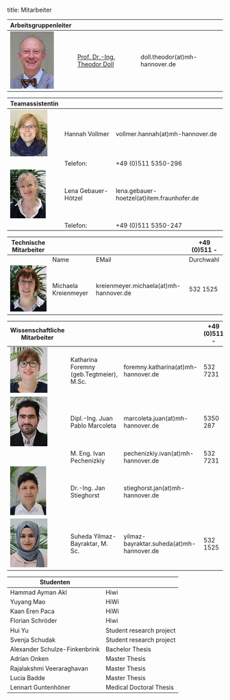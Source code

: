 title: Mitarbeiter


|Arbeitsgruppenleiter|                |     |
|--------------|---------------|----|
|![Image Theo Doll](Doll2.png)|[Prof. Dr.-Ing. Theodor Doll](01_pagedoll.html)|	doll.theodor(at)mh-hannover.de|   



|Teamassistentin|                     |      |
|--------------|---------------------|------|
|![Hannah.JPG](Hannah.JPG) | Hannah Vollmer	| vollmer.hannah(at)mh-hannover.de|
|    |   Telefon:|  +49 (0)511 5350-296|
|![Lena.JPG](Lena.JPG) | Lena Gebauer-Hötzel |lena.gebauer-hoetzel(at)item.fraunhofer.de      
|| Telefon:| +49 (0)511 5350-247|

|Technische Mitarbeiter|                     |      | +49 (0)511 -|
|--------------|---------------------|------|---|
|              |Name   |EMail|Durchwahl|
|![Image Michaela Kreienmeyer](Michaela2.png) | Michaela Kreienmeyer	|	kreienmeyer.michaela(at)mh-hannover.de     |532 1525|


|Wissenschaftliche Mitarbeiter|             |    |+49 (0)511 -|
|---------|------|------|---|
|![Image Katharina Foremny](Katharina3.png)  | Katharina Foremny (geb.Tegtmeier), M.Sc. 	|	foremny.katharina(at)mh-hannover.de       |532 7231|
|  ![Image Juan Pablo Marcoleta](Juan2.png)  |Dipl.-Ing. Juan Pablo Marcoleta | marcoleta.juan(at)mh-hannover.de|5350 287|
|                                            |M. Eng. Ivan Pechenizkiy        | pechenizkiy.ivan(at)mh-hannover.de|532 7231
|![Image Jan Stieghorst ](Jan.png.jpg) |  Dr.-Ing. Jan Stieghorst|	stieghorst.jan(at)mh-hannover.de|    
|![Image Suheda Yilmaz-Bayraktar](suheda.png) |Suheda Yilmaz-Bayraktar, M. Sc. | yilmaz-bayraktar.suheda(at)mh-hannover.de|532 1525|

|Studenten||
|-----------|-------------|
|Hammad Ayman Akl |Hiwi|
|Yuyang Mao| HiWi|
|Kaan Eren Paca| HiWi|
|Florian Schröder | Hiwi|
|Hui Yu| Student research project|
|Svenja Schudak| Student research project|
|Alexander Schulze-Finkenbrink|Bachelor Thesis|
|Adrian Onken| Master Thesis|
|Rajalakshmi Veeraraghavan|Master Thesis|
|Lucia Badde| Master Thesis|
|Lennart Guntenhöner | Medical Doctoral Thesis|



